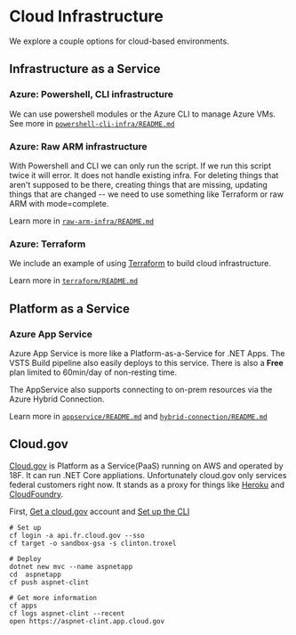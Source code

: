 # Cloud Infrastructure 
We explore a couple options for cloud-based environments.

## Infrastructure as a Service

### Azure: Powershell, CLI infrastructure
We can use powershell modules or the Azure CLI to manage Azure VMs.  See more in [`powershell-cli-infra/README.md`](./powershell-cli-infra/README.md)

### Azure: Raw ARM infrastructure
With Powershell and CLI we can only run the script.  If we run this script twice it will error.  It does not handle existing infra.
For deleting things that aren't supposed to be there, creating things that are missing, updating things that are changed -- we need to use something like Terraform or raw ARM with mode=complete.

Learn more in [`raw-arm-infra/README.md`](./raw-arm-infra/README.md)

### Azure: Terraform
We include an example of using [Terraform](https://terraform.io) to build cloud infrastructure.

Learn more in [`terraform/README.md`](./terraform/README.md)

## Platform as a Service

### Azure App Service
Azure App Service is more like a Platform-as-a-Service for .NET Apps.
The VSTS Build pipeline also easily deploys to this service.
There is also a **Free** plan limited to 60min/day of non-resting time.

The AppService also supports connecting to on-prem resources via the Azure Hybrid Connection.

Learn more in [`appservice/README.md`](./appservice/README.md) and [`hybrid-connection/README.md`](./hybrid-connection/README.md)

## Cloud.gov
[Cloud.gov](https://cloud.gov) is Platform as a Service(PaaS) running on AWS and operated by 18F.  It can run .NET Core appliations.
Unfortunately cloud.gov only services federal customers right now. It stands as a proxy for things like [Heroku](https://heroku.com) and [CloudFoundry](https://www.cloudfoundry.org/platform/).

First, [Get a cloud.gov](https://cloud.gov/docs/getting-started/accounts/) account and [Set up the CLI](https://cloud.gov/docs/getting-started/setup/)

```
# Set up
cf login -a api.fr.cloud.gov --sso
cf target -o sandbox-gsa -s clinton.troxel

# Deploy
dotnet new mvc --name aspnetapp
cd  aspnetapp
cf push aspnet-clint

# Get more information
cf apps
cf logs aspnet-clint --recent
open https://aspnet-clint.app.cloud.gov
```